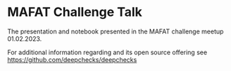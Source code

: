 # MAFAT Challenge Talk
The presentation and notebook presented in the MAFAT challenge meetup 01.02.2023.

For additional information regarding and its open source offering see https://github.com/deepchecks/deepchecks
